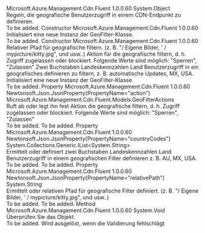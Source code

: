 <Type Name="GeoFilter" FullName="Microsoft.Azure.Management.Cdn.Fluent.Models.GeoFilter">
  <TypeSignature Language="C#" Value="public class GeoFilter" />
  <TypeSignature Language="ILAsm" Value=".class public auto ansi beforefieldinit GeoFilter extends System.Object" />
  <TypeSignature Language="DocId" Value="T:Microsoft.Azure.Management.Cdn.Fluent.Models.GeoFilter" />
  <TypeSignature Language="VB.NET" Value="Public Class GeoFilter" />
  <TypeSignature Language="F#" Value="type GeoFilter = class" />
  <AssemblyInfo>
    <AssemblyName>Microsoft.Azure.Management.Cdn.Fluent</AssemblyName>
    <AssemblyVersion>1.0.0.60</AssemblyVersion>
  </AssemblyInfo>
  <Base>
    <BaseTypeName>System.Object</BaseTypeName>
  </Base>
  <Interfaces />
  <Docs>
    <summary>
            Regeln, die geografische Benutzerzugriff in einem CDN-Endpunkt zu definieren.
            </summary>
    <remarks>To be added.</remarks>
  </Docs>
  <Members>
    <Member MemberName=".ctor">
      <MemberSignature Language="C#" Value="public GeoFilter ();" />
      <MemberSignature Language="ILAsm" Value=".method public hidebysig specialname rtspecialname instance void .ctor() cil managed" />
      <MemberSignature Language="DocId" Value="M:Microsoft.Azure.Management.Cdn.Fluent.Models.GeoFilter.#ctor" />
      <MemberSignature Language="VB.NET" Value="Public Sub New ()" />
      <MemberType>Constructor</MemberType>
      <AssemblyInfo>
        <AssemblyName>Microsoft.Azure.Management.Cdn.Fluent</AssemblyName>
        <AssemblyVersion>1.0.0.60</AssemblyVersion>
      </AssemblyInfo>
      <Parameters />
      <Docs>
        <summary>
            Initialisiert eine neue Instanz der GeoFilter-Klasse.
            </summary>
        <remarks>To be added.</remarks>
      </Docs>
    </Member>
    <Member MemberName=".ctor">
      <MemberSignature Language="C#" Value="public GeoFilter (string relativePath, Microsoft.Azure.Management.Cdn.Fluent.Models.GeoFilterActions action, System.Collections.Generic.IList&lt;string&gt; countryCodes);" />
      <MemberSignature Language="ILAsm" Value=".method public hidebysig specialname rtspecialname instance void .ctor(string relativePath, valuetype Microsoft.Azure.Management.Cdn.Fluent.Models.GeoFilterActions action, class System.Collections.Generic.IList`1&lt;string&gt; countryCodes) cil managed" />
      <MemberSignature Language="DocId" Value="M:Microsoft.Azure.Management.Cdn.Fluent.Models.GeoFilter.#ctor(System.String,Microsoft.Azure.Management.Cdn.Fluent.Models.GeoFilterActions,System.Collections.Generic.IList{System.String})" />
      <MemberSignature Language="VB.NET" Value="Public Sub New (relativePath As String, action As GeoFilterActions, countryCodes As IList(Of String))" />
      <MemberSignature Language="F#" Value="new Microsoft.Azure.Management.Cdn.Fluent.Models.GeoFilter : string * Microsoft.Azure.Management.Cdn.Fluent.Models.GeoFilterActions * System.Collections.Generic.IList&lt;string&gt; -&gt; Microsoft.Azure.Management.Cdn.Fluent.Models.GeoFilter" Usage="new Microsoft.Azure.Management.Cdn.Fluent.Models.GeoFilter (relativePath, action, countryCodes)" />
      <MemberType>Constructor</MemberType>
      <AssemblyInfo>
        <AssemblyName>Microsoft.Azure.Management.Cdn.Fluent</AssemblyName>
        <AssemblyVersion>1.0.0.60</AssemblyVersion>
      </AssemblyInfo>
      <Parameters>
        <Parameter Name="relativePath" Type="System.String" />
        <Parameter Name="action" Type="Microsoft.Azure.Management.Cdn.Fluent.Models.GeoFilterActions" />
        <Parameter Name="countryCodes" Type="System.Collections.Generic.IList&lt;System.String&gt;" />
      </Parameters>
      <Docs>
        <param name="relativePath">Relativer Pfad für geografische filtern.
            (z. B. "/ Eigene Bilder, ' / mypicture/kitty.jpg", und usw..)</param>
        <param name="action">Aktion für die geografische filtern, d. h. Zugriff zugelassen oder blockiert. Folgende Werte sind möglich: "Sperren", "Zulassen"</param>
        <param name="countryCodes">Zwei Buchstaben Landeskennzahlen Land Benutzerzugriff in ein geografisches definieren zu filtern, z. B. automatische Updates, MX, USA.</param>
        <summary>
            Initialisiert eine neue Instanz der GeoFilter-Klasse.
            </summary>
        <remarks>To be added.</remarks>
      </Docs>
    </Member>
    <Member MemberName="Action">
      <MemberSignature Language="C#" Value="public Microsoft.Azure.Management.Cdn.Fluent.Models.GeoFilterActions Action { get; set; }" />
      <MemberSignature Language="ILAsm" Value=".property instance valuetype Microsoft.Azure.Management.Cdn.Fluent.Models.GeoFilterActions Action" />
      <MemberSignature Language="DocId" Value="P:Microsoft.Azure.Management.Cdn.Fluent.Models.GeoFilter.Action" />
      <MemberSignature Language="VB.NET" Value="Public Property Action As GeoFilterActions" />
      <MemberSignature Language="F#" Value="member this.Action : Microsoft.Azure.Management.Cdn.Fluent.Models.GeoFilterActions with get, set" Usage="Microsoft.Azure.Management.Cdn.Fluent.Models.GeoFilter.Action" />
      <MemberType>Property</MemberType>
      <AssemblyInfo>
        <AssemblyName>Microsoft.Azure.Management.Cdn.Fluent</AssemblyName>
        <AssemblyVersion>1.0.0.60</AssemblyVersion>
      </AssemblyInfo>
      <Attributes>
        <Attribute>
          <AttributeName>Newtonsoft.Json.JsonProperty(PropertyName="action")</AttributeName>
        </Attribute>
      </Attributes>
      <ReturnValue>
        <ReturnType>Microsoft.Azure.Management.Cdn.Fluent.Models.GeoFilterActions</ReturnType>
      </ReturnValue>
      <Docs>
        <summary>
            Ruft ab oder legt ihn fest Aktion die geografische filtern, d. h. Zugriff zugelassen oder blockiert.
            Folgende Werte sind möglich: "Sperren", "Zulassen"
            </summary>
        <value>To be added.</value>
        <remarks>To be added.</remarks>
      </Docs>
    </Member>
    <Member MemberName="CountryCodes">
      <MemberSignature Language="C#" Value="public System.Collections.Generic.IList&lt;string&gt; CountryCodes { get; set; }" />
      <MemberSignature Language="ILAsm" Value=".property instance class System.Collections.Generic.IList`1&lt;string&gt; CountryCodes" />
      <MemberSignature Language="DocId" Value="P:Microsoft.Azure.Management.Cdn.Fluent.Models.GeoFilter.CountryCodes" />
      <MemberSignature Language="VB.NET" Value="Public Property CountryCodes As IList(Of String)" />
      <MemberSignature Language="F#" Value="member this.CountryCodes : System.Collections.Generic.IList&lt;string&gt; with get, set" Usage="Microsoft.Azure.Management.Cdn.Fluent.Models.GeoFilter.CountryCodes" />
      <MemberType>Property</MemberType>
      <AssemblyInfo>
        <AssemblyName>Microsoft.Azure.Management.Cdn.Fluent</AssemblyName>
        <AssemblyVersion>1.0.0.60</AssemblyVersion>
      </AssemblyInfo>
      <Attributes>
        <Attribute>
          <AttributeName>Newtonsoft.Json.JsonProperty(PropertyName="countryCodes")</AttributeName>
        </Attribute>
      </Attributes>
      <ReturnValue>
        <ReturnType>System.Collections.Generic.IList&lt;System.String&gt;</ReturnType>
      </ReturnValue>
      <Docs>
        <summary>
            Ermittelt oder definiert zwei Buchstaben Landeskennzahlen Land Benutzerzugriff in einem geografischen Filter definieren z. B. AU, MX, USA.
            </summary>
        <value>To be added.</value>
        <remarks>To be added.</remarks>
      </Docs>
    </Member>
    <Member MemberName="RelativePath">
      <MemberSignature Language="C#" Value="public string RelativePath { get; set; }" />
      <MemberSignature Language="ILAsm" Value=".property instance string RelativePath" />
      <MemberSignature Language="DocId" Value="P:Microsoft.Azure.Management.Cdn.Fluent.Models.GeoFilter.RelativePath" />
      <MemberSignature Language="VB.NET" Value="Public Property RelativePath As String" />
      <MemberSignature Language="F#" Value="member this.RelativePath : string with get, set" Usage="Microsoft.Azure.Management.Cdn.Fluent.Models.GeoFilter.RelativePath" />
      <MemberType>Property</MemberType>
      <AssemblyInfo>
        <AssemblyName>Microsoft.Azure.Management.Cdn.Fluent</AssemblyName>
        <AssemblyVersion>1.0.0.60</AssemblyVersion>
      </AssemblyInfo>
      <Attributes>
        <Attribute>
          <AttributeName>Newtonsoft.Json.JsonProperty(PropertyName="relativePath")</AttributeName>
        </Attribute>
      </Attributes>
      <ReturnValue>
        <ReturnType>System.String</ReturnType>
      </ReturnValue>
      <Docs>
        <summary>
            Ermittelt oder relativen Pfad für geografische Filter definiert. (z. B. "/ Eigene Bilder, ' / mypicture/kitty.jpg", und usw..)
            </summary>
        <value>To be added.</value>
        <remarks>To be added.</remarks>
      </Docs>
    </Member>
    <Member MemberName="Validate">
      <MemberSignature Language="C#" Value="public virtual void Validate ();" />
      <MemberSignature Language="ILAsm" Value=".method public hidebysig newslot virtual instance void Validate() cil managed" />
      <MemberSignature Language="DocId" Value="M:Microsoft.Azure.Management.Cdn.Fluent.Models.GeoFilter.Validate" />
      <MemberSignature Language="VB.NET" Value="Public Overridable Sub Validate ()" />
      <MemberSignature Language="F#" Value="abstract member Validate : unit -&gt; unit&#xA;override this.Validate : unit -&gt; unit" Usage="geoFilter.Validate " />
      <MemberType>Method</MemberType>
      <AssemblyInfo>
        <AssemblyName>Microsoft.Azure.Management.Cdn.Fluent</AssemblyName>
        <AssemblyVersion>1.0.0.60</AssemblyVersion>
      </AssemblyInfo>
      <ReturnValue>
        <ReturnType>System.Void</ReturnType>
      </ReturnValue>
      <Parameters />
      <Docs>
        <summary>
            Überprüfen Sie das Objekt.
            </summary>
        <remarks>To be added.</remarks>
        <exception cref="T:Microsoft.Rest.ValidationException">
            Wird ausgelöst, wenn die Validierung fehlschlägt
            </exception>
      </Docs>
    </Member>
  </Members>
</Type>